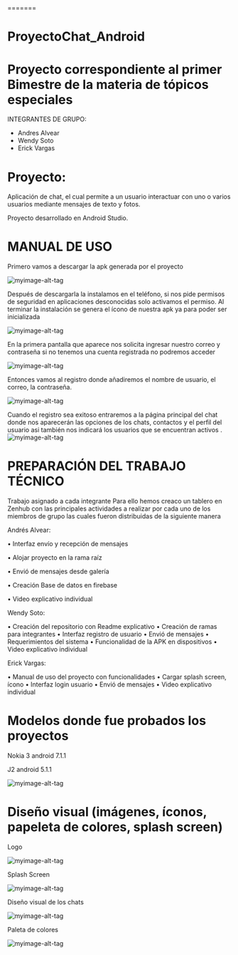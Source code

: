 ﻿#
=======
# ProyectoChat_Android
 # Proyecto correspondiente al primer Bimestre de la materia de tópicos especiales
INTEGRANTES DE GRUPO:
- Andres Alvear
- Wendy Soto
- Erick Vargas

# Proyecto:
Aplicación de chat, el  cual permite a un usuario interactuar con uno o varios usuarios mediante mensajes de texto y fotos.

Proyecto desarrollado en Android Studio.

# MANUAL DE USO
Primero vamos a descargar la apk generada por el proyecto
 
![myimage-alt-tag](https://github.com/wendysoto/ProyectoChat_Android/blob/master/app_c.png)

Después de descargarla la instalamos en el teléfono, si nos pide permisos de seguridad en aplicaciones desconocidas solo activamos el permiso.
Al terminar la instalación se genera el ícono de nuestra apk ya para poder ser inicializada 

![myimage-alt-tag](https://github.com/wendysoto/ProyectoChat_Android/blob/master/images/pantalla.jpeg) 


En la primera pantalla que aparece nos solicita ingresar nuestro correo y contraseña si no tenemos una cuenta registrada no podremos acceder

![myimage-alt-tag](https://github.com/wendysoto/ProyectoChat_Android/blob/master/images/login.jpeg) 

Entonces vamos al registro donde añadiremos el nombre de usuario, el correo, la contraseña.

![myimage-alt-tag](https://github.com/wendysoto/ProyectoChat_Android/blob/master/images/register.jpeg) 

Cuando el registro sea exitoso entraremos a la página principal del chat donde nos aparecerán las opciones de los chats, contactos y el perfil del usuario asi también nos indicará los usuarios que se encuentran activos
.
![myimage-alt-tag](https://github.com/wendysoto/ProyectoChat_Android/blob/master/images/chats.jpeg) 

# PREPARACIÓN DEL TRABAJO TÉCNICO

 Trabajo asignado a cada integrante
Para ello hemos creaco un tablero en Zenhub con las principales actividades a realizar por cada uno de los miembros de grupo las cuales fueron distribuidas de la siguiente manera

Andrés Alvear:

•	Interfaz envío y recepción de mensajes

•	Alojar proyecto en la rama raíz

•	Envió de mensajes desde galería 

•	Creación Base de datos en firebase 

•	Video explicativo individual

Wendy Soto:

•	Creación del repositorio con Readme explicativo
•	Creación de ramas para integrantes
•	Interfaz registro de usuario
•	Envió de mensajes
•	Requerimientos del sistema
•	Funcionalidad de la APK en dispositivos
•	Video explicativo individual

Erick Vargas:

•	Manual de uso del proyecto con funcionalidades
•	Cargar splash screen, ícono
•	Interfaz login usuario
•	Envió de mensajes
•	Video explicativo individual


# Modelos donde fue probados los proyectos
Nokia 3 android 7.1.1




J2 android 5.1.1

![myimage-alt-tag](https://github.com/wendysoto/ProyectoChat_Android/blob/master/images/pantalla.jpeg) 



# Diseño visual (imágenes, íconos, papeleta de colores, splash screen)
Logo

![myimage-alt-tag](https://github.com/wendysoto/ProyectoChat_Android/blob/master/images/icon.JPG) 

Splash Screen

![myimage-alt-tag](https://github.com/wendysoto/ProyectoChat_Android/blob/master/images/splash.jpeg) 

Diseño visual de los chats

![myimage-alt-tag](https://github.com/wendysoto/ProyectoChat_Android/blob/master/images/chats.jpeg) 

Paleta de colores

![myimage-alt-tag](https://github.com/wendysoto/ProyectoChat_Android/blob/master/images/paleta.JPG) 

